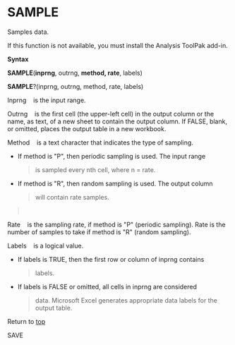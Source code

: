 SAMPLE
======

Samples data.

If this function is not available, you must install the Analysis ToolPak
add-in.

**Syntax**

**SAMPLE**(**inprng**, outrng, **method, rate**, labels)

**SAMPLE**?(inprng, outrng, method, rate, labels)

Inprng    is the input range.

Outrng    is the first cell (the upper-left cell) in the output column
or the name, as text, of a new sheet to contain the output column. If
FALSE, blank, or omitted, places the output table in a new workbook.

Method    is a text character that indicates the type of sampling.

-   If method is \"P\", then periodic sampling is used. The input range
    > is sampled every nth cell, where n = rate.

-   If method is \"R\", then random sampling is used. The output column
    > will contain rate samples.

>  

Rate    is the sampling rate, if method is \"P\" (periodic sampling).
Rate is the number of samples to take if method is \"R\" (random
sampling).

Labels    is a logical value.

-   If labels is TRUE, then the first row or column of inprng contains
    > labels.

-   If labels is FALSE or omitted, all cells in inprng are considered
    > data. Microsoft Excel generates appropriate data labels for the
    > output table.

Return to [top](#Q)

SAVE
